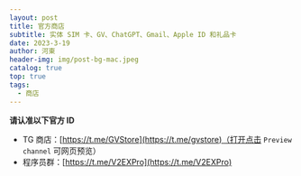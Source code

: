 ```yaml
---
layout: post
title: 官方商店
subtitle: 实体 SIM 卡、GV、ChatGPT、Gmail、Apple ID 和礼品卡
date: 2023-3-19
author: 河東
header-img: img/post-bg-mac.jpeg
catalog: true
top: true
tags:
  - 商店
---
```


**请认准以下官方 ID**

- TG 商店：[https://t.me/GVStore](https://t.me/gvstore)（打开点击 `Preview channel` 可网页预览）
- 程序员群：[https://t.me/V2EXPro](https://t.me/V2EXPro)